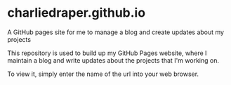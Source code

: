 # charliedraper.github.io
A GitHub pages site for me to manage a blog and create updates about my projects

This repository is used to build up my GitHub Pages website, where I maintain a blog and write updates about
the projects that I'm working on.

To view it, simply enter the name of the url into your web browser.
